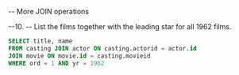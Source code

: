 -- More JOIN operations

--10.
-- List the films together with the leading star for all 1962 films. 
~~~sql
SELECT title, name
FROM casting JOIN actor ON casting.actorid = actor.id
JOIN movie ON movie.id = casting.movieid
WHERE ord = 1 AND yr = 1962
~~~
